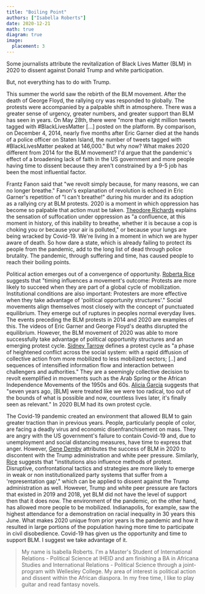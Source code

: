 ```yaml
---
title: "Boiling Point"
authors: ["Isabella Roberts"]
date: 2020-12-21
math: true
diagram: true
image:
  placement: 3
---
```



Some journalists attribute the revitalization of Black Lives Matter (BLM) in 2020 to dissent against Donald Trump and white participation.

But, not everything has to do with Trump.

This summer the world saw the rebirth of the BLM movement. After the death of George Floyd, the rallying cry was responded to globally. The protests were accompanied by a palpable shift in atmosphere. There was a greater sense of urgency, greater numbers, and greater support than BLM has seen in years. On May 28th, there were &quot;more than eight million tweets tagged with #BlackLivesMatter [...] posted on the platform. By comparison, on December 4, 2014, nearly five months after Eric Garner died at the hands of a police officer on Staten Island, the number of tweets tagged with #BlackLivesMatter peaked at 146,000.&quot; But why now? What makes 2020 different from 2014 for the BLM movement? I&#39;d argue that the pandemic&#39;s effect of a broadening lack of faith in the US government and more people having time to dissent because they aren&#39;t constrained by a 9-5 job has been the most influential factor.

Frantz Fanon said that &quot;we revolt simply because, for many reasons, we can no longer breathe.&quot; Fanon&#39;s explanation of revolution is echoed in Eric Garner&#39;s repetition of &quot;I can&#39;t breathe!&quot; during his murder and its adoption as a rallying cry at BLM protests. 2020 is a moment in which oppression has become so palpable that action must be taken. [Theodore Richards](https://reimaginingmagazine.com/project/i-cant-breathe/) explains the sensation of suffocation under oppression as &quot;a confluence, at this moment in history, of this inability to breathe, whether it is because a cop is choking you or because your air is polluted,&quot; or because your lungs are being wracked by Covid-19. We&#39;re living in a moment in which we are hyper aware of death. So how dare a state, which is already failing to protect its people from the pandemic, add to the long list of dead through police brutality. The pandemic, through suffering and time, has caused people to reach their boiling points.

Political action emerges out of a convergence of opportunity. [Roberta Rice](http://www.jstor.org/stable/26939970) suggests that &quot;timing influences a movement&#39;s outcome: Protests are more likely to succeed when they are part of a global cycle of mobilization. Institutional conditions are also important: Protesters are more effective when they take advantage of &#39;political opportunity structures&#39;.&quot; Social movements align themselves most closely with the concept of punctuated equilibrium. They emerge out of ruptures in peoples normal everyday lives. The events preceding the BLM protests in 2014 and 2020 are examples of this. The videos of Eric Garner and George Floyd&#39;s deaths disrupted the equilibrium. However, the BLM movement of 2020 was able to more successfully take advantage of political opportunity structures and an emerging protest cycle. [Sidney Tarrow](http://www.jstor.org/stable/26939970) defines a protest cycle as &quot;a phase of heightened conflict across the social system: with a rapid diffusion of collective action from more mobilized to less mobilized sectors; [..] and sequences of intensified information flow and interaction between challengers and authorities.&quot; They are a seemingly collective decision to revolt exemplified in movements such as the Arab Spring or the African Independence Movements of the 1950s and 60s. [Alicia Garcia](https://www.nytimes.com/2020/06/05/sunday-review/black-lives-matter-protests-floyd.html) suggests that &quot;seven years ago, [BLM] were treated like we were too radical, too out of the bounds of what is possible and now, countless lives later, it&#39;s finally seen as relevant.&quot; In 2020 BLM had its own protest cycle.

The Covid-19 pandemic created an environment that allowed BLM to gain greater traction than in previous years. People, particularly people of color, are facing a deadly virus and economic disenfranchisement on mass. They are angry with the US government&#39;s failure to contain Covid-19 and, due to unemployment and social distancing measures, have time to express that anger. However, [Gene Demby](https://www.npr.org/2020/06/17/879682823/how-the-recent-black-lives-matter-movement-gained-increased-white-support) attributes the success of BLM in 2020 to discontent with the Trump administration and white peer pressure. Similarly, [Rice](http://www.jstor.org/stable/26939970) suggests that &quot;institutions also influence methods of protest. Disruptive, confrontational tactics and strategies are more likely to emerge in weak or non institutionalized party systems that suffer from a &#39;representation gap&#39;,&quot; which can be applied to dissent against the Trump administration as well. However, Trump and white peer pressure are factors that existed in 2019 and 2018, yet BLM did not have the level of support then that it does now. The environment of the pandemic, on the other hand, has allowed more people to be mobilized. Indianapolis, for example, saw the highest attendance for a demonstration on racial inequality in 30 years this June. What makes 2020 unique from prior years is the pandemic and how it resulted in large portions of the population having more time to participate in civil disobedience. Covid-19 has given us the opportunity and time to support BLM. I suggest we take advantage of it.

> My name is Isabella Roberts. I&#39;m a Master&#39;s Student of International Relations - Political Science at IHEID and am finishing a BA in Africana Studies and International Relations - Political Science through a joint-program with Wellesley College. My area of interest is political action and dissent within the African diaspora. In my free time, I like to play guitar and read fantasy novels.


